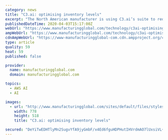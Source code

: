 ```yaml
---
category: news
title: "C3.ai: optimising inventory levels"
excerpt: "The North American manufacturer is using C3.ai’s suite to reduce the levels of purchased parts for its complex industrial product manufacturing C3.ai’s Inventory Optimisation on AWS has been implemented throughout ... orders and assemblies using its machine learning and artificial intelligence (AI) algorithm Dynamically optimise inventory ..."
publishedDateTime: 2020-04-03T15:17:00Z
webUrl: "https://www.manufacturingglobal.com/technology/c3ai-optimising-inventory-levels"
ampWebUrl: "https://www.manufacturingglobal.com/technology/c3ai-optimising-inventory-levels?amp"
cdnAmpWebUrl: "https://www-manufacturingglobal-com.cdn.ampproject.org/c/s/www.manufacturingglobal.com/technology/c3ai-optimising-inventory-levels?amp"
type: article
quality: 59
heat: 59
published: false

provider:
  name: manufacturingglobal.com
  domain: manufacturingglobal.com

topics:
  - AWS AI
  - AI

images:
  - url: "http://www.manufacturingglobal.com/sites/default/files/styles/slider_detail/public/topic/image/2020-03-30_0.jpeg?itok=gi9L6zy2"
    width: 778
    height: 518
    title: "C3.ai: optimising inventory levels"

secured: "DeYiTwEDHTlyMn2SugvYfA9jyGmbF/x4Ed6fguHDPHutIHVrdmAO7lUxsiVL+0IQEurCcOpYrIskeQC1ttzMCjChA9yDh5mpaUb6sNiUIdGBE8DZlZ4hioSiRGTkpqmETXUX5WKt4fneDpRkcjVZQacYrnFRIpwVqIJ97/PyVq3/uN87uQJXxIA/9GoG6W81nWad1i0YRygjSJfU8GoZiL9/YOIJcUcYpjwMcAgmRAg0AhV0DJ7+h/j3KKTiNBmXhwG2InP9pfim2/Y7iLqZDkjgSRwiVyaeGbVBX/YNWpppUDT2JYlBMT1rte+Otc3f;wy7EY2ukexOTeyihZQJJoA=="
---
```


